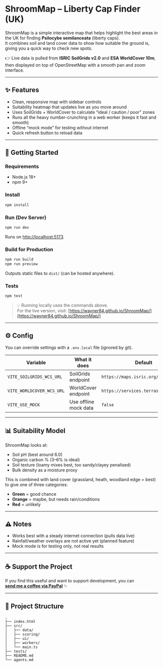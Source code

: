 # ShroomMap – Liberty Cap Finder (UK)

ShroomMap is a simple interactive map that helps highlight the best areas in the UK for finding **Psilocybe semilanceata** (liberty caps).  
It combines soil and land cover data to show how suitable the ground is, giving you a quick way to check new spots.  

👉 Live data is pulled from **ISRIC SoilGrids v2.0** and **ESA WorldCover 10m**, then displayed on top of OpenStreetMap with a smooth pan and zoom interface.

---

## ✨ Features

- Clean, responsive map with sidebar controls  
- Suitability heatmap that updates live as you move around  
- Uses SoilGrids + WorldCover to calculate “ideal / caution / poor” zones  
- Runs all the heavy number-crunching in a web worker (keeps it fast and smooth)  
- Offline “mock mode” for testing without internet  
- Quick refresh button to reload data  

---

## 🚀 Getting Started

### Requirements
- Node.js 18+  
- npm 9+  

### Install
```bash
npm install
```

### Run (Dev Server)
```bash
npm run dev
```
Runs on <http://localhost:5173>.

### Build for Production
```bash
npm run build
npm run preview
```

Outputs static files to `dist/` (can be hosted anywhere).

### Tests
```bash
npm test
```

> 💡 Running locally uses the commands above.  
> For the live version, visit: [https://wayner84.github.io/ShroomMap/](https://wayner84.github.io/ShroomMap/)

---

## ⚙️ Config

You can override settings with a `.env.local` file (ignored by git).

| Variable | What it does | Default |
| --- | --- | --- |
| `VITE_SOILGRIDS_WCS_URL` | SoilGrids endpoint | `https://maps.isric.org/...` |
| `VITE_WORLDCOVER_WCS_URL` | WorldCover endpoint | `https://services.terrascope.be/...` |
| `VITE_USE_MOCK` | Use offline mock data | `false` |

---

## 📊 Suitability Model

ShroomMap looks at:
- Soil pH (best around 6.0)  
- Organic carbon % (3–6% is ideal)  
- Soil texture (loamy mixes best, too sandy/clayey penalised)  
- Bulk density as a moisture proxy  

This is combined with land cover (grassland, heath, woodland edge = best) to give one of three categories:  

- **Green** = good chance  
- **Orange** = maybe, but needs rain/conditions  
- **Red** = unlikely  

---

## ⚠️ Notes

- Works best with a steady internet connection (pulls data live)  
- Rainfall/weather overlays are not active yet (planned feature)  
- Mock mode is for testing only, not real results  

---

## ☕ Support the Project

If you find this useful and want to support development, you can  
[**send me a coffee via PayPal**](https://www.paypal.com/paypalme/wayner84) ✨  

---

## 📂 Project Structure

```
.
├── index.html
├── src/
│   ├── data/
│   ├── scoring/
│   ├── ui/
│   ├── workers/
│   └── main.ts
├── tests/
├── README.md
└── agents.md
```
